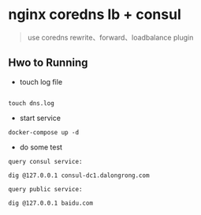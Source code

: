 # nginx coredns lb + consul

> use coredns rewrite、forward、loadbalance plugin

## Hwo to Running

* touch  log file

```code

touch dns.log
```

* start service

```code
docker-compose up -d
```

* do some test

```code
query consul service:

dig @127.0.0.1 consul-dc1.dalongrong.com

query public service:

dig @127.0.0.1 baidu.com
```